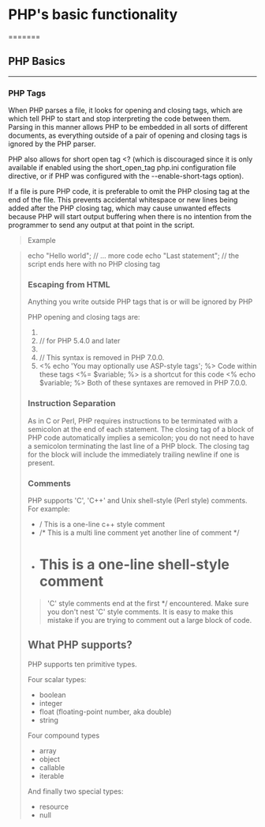 # PHP's basic functionality
=======
## PHP Basics

----

### PHP Tags

When PHP parses a file, it looks for opening and closing tags, which are <?php and ?> which tell PHP to start and stop interpreting the code between them. Parsing in this manner allows PHP to be embedded in all sorts of different documents, as everything outside of a pair of opening and closing tags is ignored by the PHP parser.

PHP also allows for short open tag <? (which is discouraged since it is only available if enabled using the short_open_tag php.ini configuration file directive, or if PHP was configured with the --enable-short-tags option).

If a file is pure PHP code, it is preferable to omit the PHP closing tag at the end of the file. This prevents accidental whitespace or new lines being added after the PHP closing tag, which may cause unwanted effects because PHP will start output buffering when there is no intention from the programmer to send any output at that point in the script.

> Example

> <?php
echo "Hello world";
// ... more code
echo "Last statement";
// the script ends here with no PHP closing tag

### Escaping from HTML

Anything you write outside PHP tags that is <?php ?> or <?= ?> will be ignored by PHP

PHP opening and closing tags are:

1. <?php echo 'your string here'; ?>
2. <?= 'your string here' ?> // for PHP 5.4.0 and later
3. <? echo 'this code is within short tags, but will only work '. 'if short_open_tag is enabled'; ?>
4. <script language="php"> echo 'your string here'; </script> // This syntax is removed in PHP 7.0.0.
5. <% echo 'You may optionally use ASP-style tags'; %>
    Code within these tags <%= $variable; %> is a shortcut for this code <% echo $variable; %>
    Both of these syntaxes are removed in PHP 7.0.0.

### Instruction Separation

As in C or Perl, PHP requires instructions to be terminated with a semicolon at the end of each statement. The closing tag of a block of PHP code automatically implies a semicolon; you do not need to have a semicolon terminating the last line of a PHP block. The closing tag for the block will include the immediately trailing newline if one is present.

### Comments

PHP supports 'C', 'C++' and Unix shell-style (Perl style) comments. For example:

* / This is a one-line c++ style comment
* /* This is a multi line comment
    yet another line of comment \*/
* # This is a one-line shell-style comment

> 'C' style comments end at the first \*/ encountered. Make sure you don't nest 'C' style comments. It is easy to make this mistake if you are trying to comment out a large block of code.

## What PHP supports?

PHP supports ten primitive types.

Four scalar types:

* boolean
* integer
* float (floating-point number, aka double)
* string

Four compound types

* array
* object
* callable
* iterable

And finally two special types:

* resource
* null
